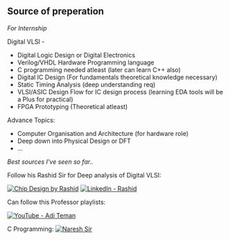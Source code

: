 ## Source of preperation

*For Internship*

Digital VLSI -
  - Digital Logic Design or Digital Electronics
  - Verilog/VHDL Hardware Programming language
  - C programming needed atleast (later can learn C++ also)
  - Digital IC Design (For fundamentals theoretical knowledge necessary)
  - Static Timing Analysis (deep understanding req)
  - VLSI/ASIC Design Flow for IC design process (learning EDA tools will be a Plus for practical)
  - FPGA Prototyping (Theoretical atleast)

Advance Topics:
  - Computer Organisation and Architecture (for hardware role)
  - Deep down into Physical Design or DFT
  - ...  

*Best sources I've seen so far..*

Follow his Rashid Sir for Deep analysis of Digital VLSI: 

  [![Chip Design by Rashid](https://img.shields.io/badge/YouTube-ChipDesignRashid-red?logo=youtube&logoColor=white)](http://www.youtube.com/@ChipDesignRashid)
  [![LinkedIn - Rashid](https://img.shields.io/badge/LinkedIn-Rashid-blue?logo=linkedin&logoColor=white)](https://www.linkedin.com/in/rashidco/)

Can follow this Professor playlists:

  [![YouTube - Adi Teman](https://img.shields.io/badge/YouTube-AdiTeman-red?logo=youtube&logoColor=white)](http://www.youtube.com/@AdiTeman)

C Programming: [![Naresh Sir](https://img.shields.io/badge/YouTube-Playlist-red?logo=youtube&logoColor=white)](https://youtube.com/playlist?list=PLVlQHNRLflP8IGz6OXwlV_lgHgc72aXlh&si=R9aXVMgbULdH80yS)
